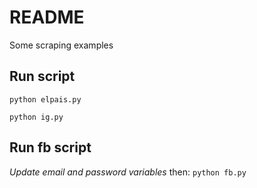 # README
Some scraping examples

## Run script

``` python elpais.py ```

``` python ig.py ```

## Run fb script
*Update email and password variables* then:
``` python fb.py ```